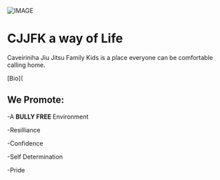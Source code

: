 ![IMAGE](http://cjjfacademy.com/wp-content/uploads/2016/04/cjjf-ornament.png)

# CJJFK a way of Life

Caveiriniha Jiu Jitsu Family Kids is a place everyone can be comfortable calling home. 

[Bio](

## We Promote:

-A **BULLY FREE** Environment

-Resilliance

-Confidence

-Self Determination

-Pride


